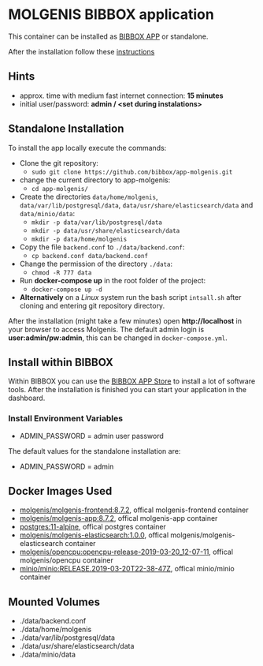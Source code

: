 # MOLGENIS BIBBOX application

This container can be installed as [BIBBOX APP](http://bibbox.readthedocs.io/en/latest/admin-documentation/ "BIBBOX App Store") or standalone.
 
After the installation follow these [instructions](INSTALL-APP.md)

## Hints
* approx. time with medium fast internet connection: **15 minutes**
* initial user/password: **admin / \<set during instalations\>**

## Standalone Installation

To install the app locally execute the commands:
* Clone the git repository: 
  * `sudo git clone https://github.com/bibbox/app-molgenis.git`
* change the current directory to app-molgenis: 
  * `cd app-molgenis/` 
* Create the directories `data/home/molgenis`, `data/var/lib/postgresql/data`, `data/usr/share/elasticsearch/data` and `data/minio/data`:
  * `mkdir -p data/var/lib/postgresql/data`
  * `mkdir -p data/usr/share/elasticsearch/data`
  * `mkdir -p data/home/molgenis` 
* Copy the file `backend.conf` to `./data/backend.conf`: 
  * `cp backend.conf data/backend.conf`
* Change the permission of the directory `./data`: 
  * `chmod -R 777 data`
* Run **docker-compose up** in the root folder of the project: 
  * `docker-compose up -d`
* **Alternatively** on a *Linux* system run the bash script `intsall.sh` after cloning and entering git repository directory.
 

After the installation (might take a few minutes) open **http://localhost** in your browser to access Molgenis.
The default admin login is **user:admin/pw:admin**, this can be changed in `docker-compose.yml`.

## Install within BIBBOX

Within BIBBOX you can use the [BIBBOX APP Store](http://bibbox.readthedocs.io/en/latest/admin-documentation/ "BIBBOX App Store") to install a lot of software tools. After the installation is finished you can start your application in the dashboard.

### Install Environment Variables

 * ADMIN_PASSWORD = admin user password
 
The default values for the standalone installation are:

 * ADMIN_PASSWORD = admin

## Docker Images Used
 * [molgenis/molgenis-frontend:8.7.2](https://hub.docker.com/r/molgenis/molgenis-frontend/), offical molgenis-frontend container 
 * [molgenis/molgenis-app:8.7.2](https://hub.docker.com/r/molgenis/molgenis-app), offical molgenis-app container
 * [postgres:11-alpine](https://hub.docker.com/_/postgres), offical postgres container
 * [molgenis/molgenis-elasticsearch:1.0.0](https://hub.docker.com/r/molgenis/molgenis-elasticsearch/), offical molgenis/molgenis-elasticsearch container
 * [molgenis/opencpu:opencpu-release-2019-03-20_12-07-11](https://hub.docker.com/r/molgenis/opencpu/), offical molgenis/opencpu container
 * [minio/minio:RELEASE.2019-03-20T22-38-47Z](https://hub.docker.com/r/minio/minio/), offical minio/minio container
 


## Mounted Volumes
* ./data/backend.conf
* ./data/home/molgenis
* ./data/var/lib/postgresql/data
* ./data/usr/share/elasticsearch/data
* ./data/minio/data

